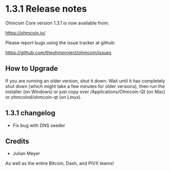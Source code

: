1.3.1 Release notes
====================

Ohmcoin Core version 1.3.1 is now available from:

  https://ohmcoin.io/

Please report bugs using the issue tracker at github:

  https://github.com/theohmproject/ohmcoin/issues


How to Upgrade
--------------

If you are running an older version, shut it down. Wait until it has completely
shut down (which might take a few minutes for older versions), then run the
installer (on Windows) or just copy over /Applications/Ohmcoin-Qt (on Mac) or
ohmcoind/ohmcoin-qt (on Linux).


1.3.1 changelog
----------------

- Fix bug with DNS seeder


Credits
--------

- Julian Meyer

As well as the entire Bitcoin, Dash, and PIVX teams!